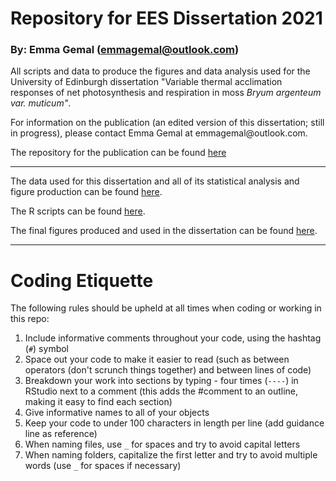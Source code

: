 # Repository for EES Dissertation 2021
### By: Emma Gemal (emmagemal@outlook.com)
All scripts and data to produce the figures and data analysis used for the University of Edinburgh dissertation "Variable thermal acclimation responses of net photosynthesis and respiration in moss *Bryum argenteum var. muticum"*.


</b>
For information on the publication (an edited version of this dissertation; still in progress), please contact Emma Gemal at emmagemal@outlook.com. 

The repository for the publication can be found [here](https://github.com/emmagemal/bryum_hallett)

----

The data used for this dissertation and all of its statistical analysis and figure production can be found [here](https://github.com/emmagemal/dissertation/tree/main/Data).

The R scripts can be found [here](https://github.com/emmagemal/dissertation/tree/main/R_Scripts).

The final figures produced and used in the dissertation can be found [here](https://github.com/emmagemal/dissertation/tree/main/Figures).

----

# Coding Etiquette

The following rules should be upheld at all times when coding or working in this repo:
1. Include informative comments throughout your code, using the hashtag (`#`) symbol
2. Space out your code to make it easier to read (such as between operators (don't scrunch things together) and between lines of code)
3. Breakdown your work into sections by typing - four times (`----`) in RStudio next to a comment (this adds the #comment to an outline, making it easy to find each section)
4. Give informative names to all of your objects
5. Keep your code to under 100 characters in length per line (add guidance line as reference) 
7. When naming files, use `_` for spaces and try to avoid capital letters 
8. When naming folders, capitalize the first letter and try to avoid multiple words (use `_` for spaces if necessary)

